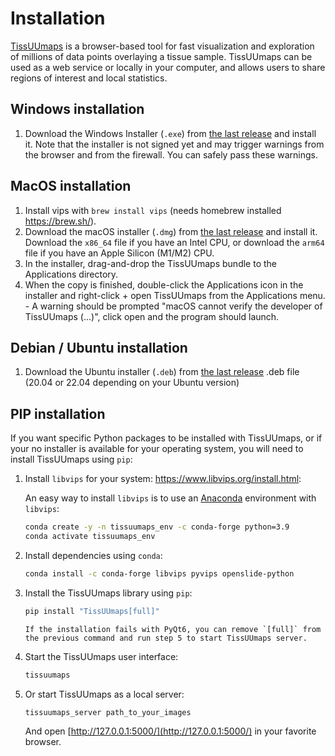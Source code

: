 # Installation

[TissUUmaps](https://tissuumaps.github.io/) is a browser-based tool for fast visualization and exploration of millions of data points overlaying a tissue sample. TissUUmaps can be used as a web service or locally in your computer, and allows users to share regions of interest and local statistics.

## Windows installation

1. Download the Windows Installer (`.exe`) from <a href="https://github.com/TissUUmaps/TissUUmaps/releases/latest" target="_blank">the last release</a> and install it. Note that the installer is not signed yet and may trigger warnings from the browser and from the firewall. You can safely pass these warnings.

## MacOS installation

1. Install vips with `brew install vips` (needs homebrew installed https://brew.sh/).
1. Download the macOS installer (`.dmg`) from <a href="https://github.com/TissUUmaps/TissUUmaps/releases/latest" target="_blank">the last release</a> and install it. Download the `x86_64` file if you have an Intel CPU, or download the `arm64` file if you have an Apple Silicon (M1/M2) CPU.
1. In the installer, drag-and-drop the TissUUmaps bundle to the Applications directory.
1. When the copy is finished, double-click the Applications icon in the installer and right-click + open TissUUmaps from the Applications menu.
        - A warning should be prompted "macOS cannot verify the developer of TissUUmaps (...)", click open and the program should launch.

## Debian / Ubuntu installation

1. Download the Ubuntu installer (`.deb`) from <a href="https://github.com/TissUUmaps/TissUUmaps/releases/latest" target="_blank">the last release</a> .deb file (20.04 or 22.04 depending on your Ubuntu version)

## PIP installation

If you want specific Python packages to be installed with TissUUmaps, or if your no installer is available for your operating system, you will need to install TissUUmaps using `pip`:

1. Install `libvips` for your system: <a href="https://www.libvips.org/install.html" target="_blank">https://www.libvips.org/install.html</a>:

    An easy way to install `libvips` is to use an <a href="https://docs.anaconda.com/anaconda/install/index.html" target="_blank">Anaconda</a> environment with `libvips`:
    ```bash
    conda create -y -n tissuumaps_env -c conda-forge python=3.9
    conda activate tissuumaps_env
    ```

1. Install dependencies using `conda`:
    ```bash
    conda install -c conda-forge libvips pyvips openslide-python
    ```

1. Install the TissUUmaps library using `pip`:
    ```bash
    pip install "TissUUmaps[full]"
    ```
    ```{note}
    If the installation fails with PyQt6, you can remove `[full]` from the previous command and run step 5 to start TissUUmaps server.
    ```

1. Start the TissUUmaps user interface:
    ```bash
    tissuumaps
    ```

1. Or start TissUUmaps as a local server:
    ```bash
    tissuumaps_server path_to_your_images
    ```
    And open [http://127.0.0.1:5000/](http://127.0.0.1:5000/) in your favorite browser.
